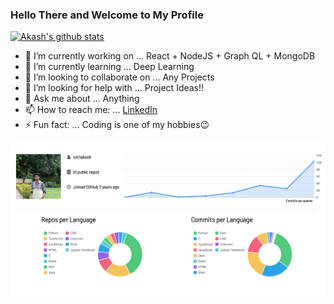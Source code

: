 ### Hello There and Welcome to My Profile



[![Akash's github stats](https://github-readme-stats.vercel.app/api?username=rottiakash&show_icons=true&theme=dark)](https://github.com/anuraghazra/github-readme-stats)

- 🔭 I’m currently working on ... React + NodeJS + Graph QL + MongoDB
- 🌱 I’m currently learning ... Deep Learning
- 👯 I’m looking to collaborate on ... Any Projects
- 🤔 I’m looking for help with ... Project Ideas!!
- 💬 Ask me about ... Anything
- 📫 How to reach me: ... [LinkedIn](https://linkedin.com/in/rottiakash)
- ⚡ Fun fact: ... Coding is one of my hobbies😉



![Stats](https://github.com/rottiakash/rottiakash/raw/master/Screen%20Shot%202020-08-12%20at%2009.12.09.png)

